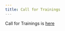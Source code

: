 ```yaml
---
title: Call for Trainings
---
```



Call for Trainings is <a href="https://owasp.submittable.com/submit/157929/global-appsec-dublin-2020-cft">here</a>